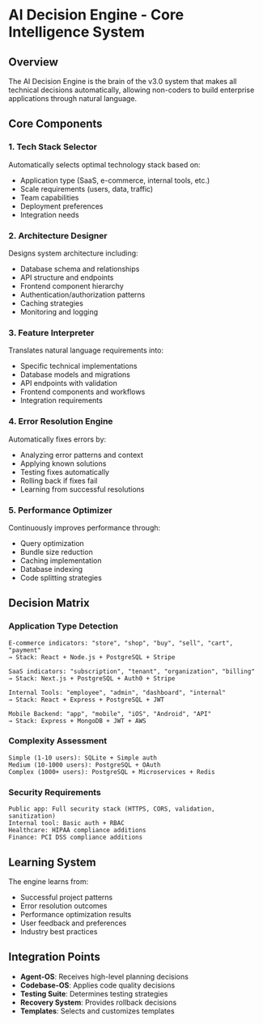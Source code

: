 # AI Decision Engine - Core Intelligence System

## Overview
The AI Decision Engine is the brain of the v3.0 system that makes all technical decisions automatically, allowing non-coders to build enterprise applications through natural language.

## Core Components

### 1. Tech Stack Selector
Automatically selects optimal technology stack based on:
- Application type (SaaS, e-commerce, internal tools, etc.)
- Scale requirements (users, data, traffic)
- Team capabilities 
- Deployment preferences
- Integration needs

### 2. Architecture Designer  
Designs system architecture including:
- Database schema and relationships
- API structure and endpoints
- Frontend component hierarchy
- Authentication/authorization patterns
- Caching strategies
- Monitoring and logging

### 3. Feature Interpreter
Translates natural language requirements into:
- Specific technical implementations
- Database models and migrations
- API endpoints with validation
- Frontend components and workflows
- Integration requirements

### 4. Error Resolution Engine
Automatically fixes errors by:
- Analyzing error patterns and context
- Applying known solutions
- Testing fixes automatically
- Rolling back if fixes fail
- Learning from successful resolutions

### 5. Performance Optimizer
Continuously improves performance through:
- Query optimization
- Bundle size reduction
- Caching implementation
- Database indexing
- Code splitting strategies

## Decision Matrix

### Application Type Detection
```
E-commerce indicators: "store", "shop", "buy", "sell", "cart", "payment"
→ Stack: React + Node.js + PostgreSQL + Stripe

SaaS indicators: "subscription", "tenant", "organization", "billing"  
→ Stack: Next.js + PostgreSQL + Auth0 + Stripe

Internal Tools: "employee", "admin", "dashboard", "internal"
→ Stack: React + Express + PostgreSQL + JWT

Mobile Backend: "app", "mobile", "iOS", "Android", "API"
→ Stack: Express + MongoDB + JWT + AWS
```

### Complexity Assessment
```
Simple (1-10 users): SQLite + Simple auth
Medium (10-1000 users): PostgreSQL + OAuth
Complex (1000+ users): PostgreSQL + Microservices + Redis
```

### Security Requirements
```
Public app: Full security stack (HTTPS, CORS, validation, sanitization)
Internal tool: Basic auth + RBAC
Healthcare: HIPAA compliance additions
Finance: PCI DSS compliance additions
```

## Learning System

The engine learns from:
- Successful project patterns
- Error resolution outcomes  
- Performance optimization results
- User feedback and preferences
- Industry best practices

## Integration Points

- **Agent-OS**: Receives high-level planning decisions
- **Codebase-OS**: Applies code quality decisions
- **Testing Suite**: Determines testing strategies
- **Recovery System**: Provides rollback decisions
- **Templates**: Selects and customizes templates